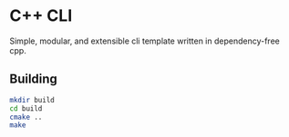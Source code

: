 # C++ CLI
Simple, modular, and extensible cli template written in dependency-free cpp. 

## Building

```bash
mkdir build
cd build
cmake ..
make
```
